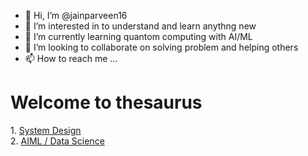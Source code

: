 - 👋 Hi, I’m @jainparveen16
- 👀 I’m interested in to understand and learn anythng new
- 🌱 I’m currently learning quantom computing with AI/ML
- 💞️ I’m looking to collaborate on solving problem and helping others
- 📫 How to reach me ...

<h1>Welcome to thesaurus</h1>
<a>1. </a><a href="https://github.com/jainparveen16/thesaurus/blob/main/system_design">System Design</a><br>
<a>2. </a><a href="https://github.com/jainparveen16/thesaurus/blob/main/AIML_DataScience">AIML / Data Science</a><br>


<!---
jainparveen16/jainparveen16 is a ✨ special ✨ repository because its `README.md` (this file) appears on your GitHub profile.
You can click the Preview link to take a look at your changes.
--->
